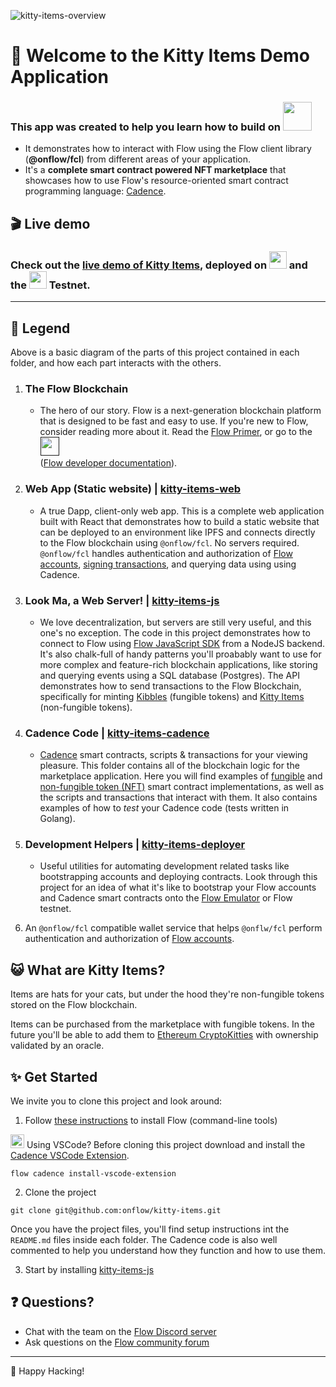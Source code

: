 ![kitty-items-overview](https://user-images.githubusercontent.com/901466/106943245-0eac2b00-66da-11eb-960e-a1db5b1d028d.png)<!-- .element width="100%" -->

# 👋 Welcome to the Kitty Items Demo Application

### This app was created to help you learn how to build on <img height="46px" src="https://assets.website-files.com/5f6294c0c7a8cdd643b1c820/5f6294c0c7a8cda55cb1c936_Flow_Wordmark.svg" />

- It demonstrates how to interact with Flow using the Flow client library (**@onflow/fcl**) from different areas of your application.
- It's a **complete smart contract powered NFT marketplace** that showcases how to use Flow's resource-oriented smart contract programming language: [Cadence](https://docs.onflow.org/cadence).


## 🎬 Live demo

### Check out the [live demo of Kitty Items](https://kitty-items.on.fleek.co/#/), deployed on <a href="https://docs.ipfs.io/concepts/case-study-fleek/"><img height="28px" src="https://docs.ipfs.io/assets/img/logo-fleek.5aed66a3.png" /></a> and the <img height="28px" src="https://assets.website-files.com/5f6294c0c7a8cdd643b1c820/5f6294c0c7a8cda55cb1c936_Flow_Wordmark.svg" /> Testnet.
---

## 🔎 Legend 
Above is a basic diagram of the parts of this project contained in each folder, and how each part interacts with the others.

1) ### The Flow Blockchain
    - The hero of our story. Flow is a next-generation blockchain platform that is designed to be fast and easy to use. If you're new to Flow, consider reading more about it. Read the [Flow Primer](https://www.onflow.org/primer), or go to the <a href=""><img src="https://user-images.githubusercontent.com/901466/107085354-3c15d900-67ad-11eb-98f8-1d0e6b02cdd2.png" height="30px" /></a><br/> ([Flow developer documentation](https://docs.onflow.org/)).

2) ### Web App (Static website) | [kitty-items-web](https://github.com/onflow/kitty-items/tree/mackenzie/updates-readme/kitty-items-web)
    - A true Dapp, client-only web app. This is a complete web application built with React that demonstrates how to build a static website that can be deployed to an environment like IPFS and connects directly to the Flow blockchain using `@onflow/fcl`. No servers required. `@onflow/fcl` handles authentication and authorization of [Flow accounts](https://docs.onflow.org/concepts/accounts-and-keys/), [signing transactions](https://docs.onflow.org/concepts/transaction-signing/), and querying data using using Cadence.

3) ### Look Ma, a Web Server! | [kitty-items-js](https://github.com/onflow/kitty-items/tree/mackenzie/updates-readme/kitty-items-js)
    - We love decentralization, but servers are still very useful, and this one's no exception. The code in this project demonstrates how to connect to Flow using [Flow JavaScript SDK](https://github.com/onflow/flow-js-sdk) from a NodeJS backend. It's also chalk-full of handy patterns you'll proabably want to use for more complex and feature-rich blockchain applications, like storing and querying events using a SQL database (Postgres). The API demonstrates how to send transactions to the Flow Blockchain, specifically for minting [Kibbles](https://github.com/onflow/kitty-items/blob/mackenzie/updates-readme/kitty-items-cadence/cadence/kibble/contracts/Kibble.cdc) (fungible tokens) and [Kitty Items](https://github.com/onflow/kitty-items/blob/mackenzie/updates-readme/kitty-items-cadence/cadence/kittyItems/contracts/KittyItems.cdc) (non-fungible tokens).

4) ### Cadence Code | [kitty-items-cadence](https://github.com/onflow/kitty-items/tree/mackenzie/updates-readme/kitty-items-cadence)
    - [Cadence](https://docs.onflow.org/cadence) smart contracts, scripts & transactions for your viewing pleasure. This folder contains all of the blockchain logic for the marketplace application. Here you will find examples of [fungible](https://github.com/onflow/flow-ft) and [non-fungible token (NFT)](https://github.com/onflow/flow-nft) smart contract implementations, as well as the scripts and transactions that interact with them. It also contains examples of how to *test* your Cadence code (tests written in Golang).

5) ### Development Helpers | [kitty-items-deployer](https://github.com/onflow/kitty-items/tree/mackenzie/updates-readme/kitty-items-deployer)
    - Useful utilities for automating development related tasks like bootstrapping accounts and deploying contracts. Look through this project for an idea of what it's like to bootstrap your Flow accounts and Cadence smart contracts onto the [Flow Emulator](https://github.com/onflow/flow-emulator) or Flow testnet.

6) An `@onflow/fcl` compatible wallet service that helps `@onflw/fcl` perform authentication and authorization of [Flow accounts](https://docs.onflow.org/concepts/accounts-and-keys/).


## 😺 What are Kitty Items?

Items are hats for your cats, but under the hood they're non-fungible tokens stored on the Flow blockchain.

Items can be purchased from the marketplace with fungible tokens.
In the future you'll be able to add them to [Ethereum CryptoKitties](https://www.cryptokitties.co/) with ownership validated by an oracle.


## ✨ Get Started
We invite you to clone this project and look around:

1) Follow [these instructions](https://github.com/onflow/flow-cli) to install Flow (command-line tools)

<img width="22px" src="https://user-images.githubusercontent.com/674621/71187801-14e60a80-2280-11ea-94c9-e56576f76baf.png" /> Using VSCode? Before cloning this project download and install the [Cadence VSCode Extension](https://github.com/onflow/vscode-flow). 
```
flow cadence install-vscode-extension
```

2) Clone the project

```
git clone git@github.com:onflow/kitty-items.git
```

Once you have the project files, you'll find setup instructions int the `README.md` files inside each folder. 
The Cadence code is also well commented to help you understand how they function and how to use them. 

3) Start by installing [kitty-items-js](https://github.com/onflow/kitty-items/tree/mackenzie/updates-readme/kitty-items-js/README.md) 

## 


## ❓ Questions?

- Chat with the team on the [Flow Discord server](https://discord.gg/xUdZxs82Rz)
- Ask questions on the [Flow community forum](https://forum.onflow.org/t/kitty-items-marketplace-demo-dapp/759/5)

---
🚀  Happy Hacking!  

